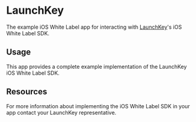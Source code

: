 # LaunchKey

The example iOS White Label app for interacting with [LaunchKey](https://launchkey.com/)'s iOS White Label SDK.

## Usage

This app provides a complete example implementation of the LaunchKey iOS White Label SDK.

## Resources

For more information about implementing the iOS White Label SDK in your app contact your LaunchKey representative.